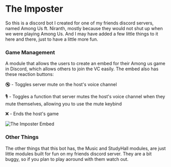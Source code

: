 # The Imposter

So this is a discord bot I created for one of my friends discord servers, named Among Us ft. Niranth, mostly because they would not shut up when we were playing Among Us. And I may have added a few little things to it here and there, just to have a little more fun.

### Game Management

A module that allows the users to create an embed for their Among us game in Discord, which allows others to join the VC easily. The embed also has these reaction buttons:

🔇 - Toggles server mute on the host's voice channel

🎙️ - Toggles a function that server mutes the host's voice channel when they mute themselves, allowing you to use the mute keybind

❌ - Ends the host's game


![The Imposter Embed](https://cdn.discordapp.com/attachments/767059746398011394/770394893499236352/Screenshot_2020-10-26_171315.png)

### Other Things

The other things that this bot has, the Music and StudyHall modules, are just little modules built for fun on my friends discord server. They are a bit buggy, so if you plan to play aoround with them watch out.
